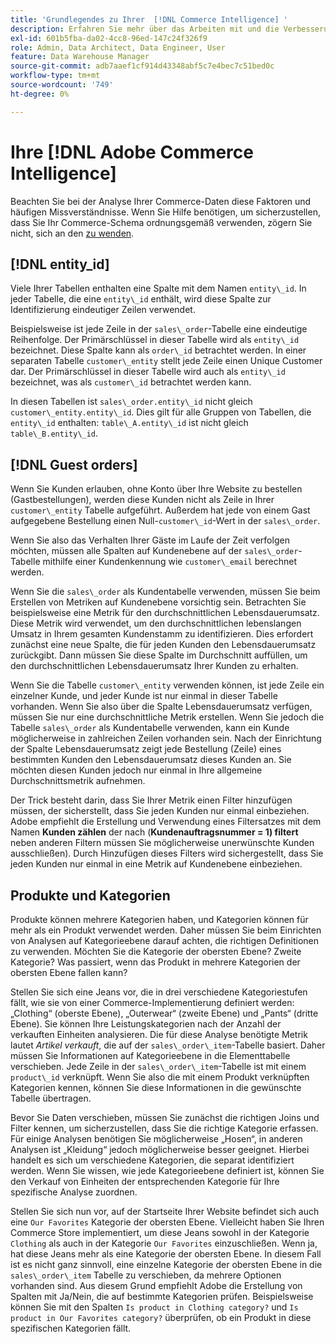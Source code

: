 ```yaml
---
title: 'Grundlegendes zu Ihrer  [!DNL Commerce Intelligence] '
description: Erfahren Sie mehr über das Arbeiten mit und die Verbesserung Ihrer  [!DNL Commerce Intelligence] .
exl-id: 601b5fba-da02-4cc8-96ed-147c24f326f9
role: Admin, Data Architect, Data Engineer, User
feature: Data Warehouse Manager
source-git-commit: adb7aaef1cf914d43348abf5c7e4bec7c51bed0c
workflow-type: tm+mt
source-wordcount: '749'
ht-degree: 0%

---
```


# Ihre [!DNL Adobe Commerce Intelligence]

Beachten Sie bei der Analyse Ihrer Commerce-Daten diese Faktoren und häufigen Missverständnisse. Wenn Sie Hilfe benötigen, um sicherzustellen, dass Sie Ihr Commerce-Schema ordnungsgemäß verwenden, zögern Sie nicht, sich an den [&#x200B; zu wenden](https://experienceleague.adobe.com/docs/commerce-knowledge-base/kb/troubleshooting/miscellaneous/mbi-service-policies.html?lang=de).

## [!DNL entity\_id]

Viele Ihrer Tabellen enthalten eine Spalte mit dem Namen `entity\_id`. In jeder Tabelle, die eine `entity\_id` enthält, wird diese Spalte zur Identifizierung eindeutiger Zeilen verwendet.

Beispielsweise ist jede Zeile in der `sales\_order`-Tabelle eine eindeutige Reihenfolge. Der Primärschlüssel in dieser Tabelle wird als `entity\_id` bezeichnet. Diese Spalte kann als `order\_id` betrachtet werden. In einer separaten Tabelle `customer\_entity` stellt jede Zeile einen Unique Customer dar. Der Primärschlüssel in dieser Tabelle wird auch als `entity\_id` bezeichnet, was als `customer\_id` betrachtet werden kann.

In diesen Tabellen ist `sales\_order.entity\_id` nicht gleich `customer\_entity.entity\_id`. Dies gilt für alle Gruppen von Tabellen, die `entity\_id` enthalten: `table\_A.entity\_id` ist nicht gleich `table\_B.entity\_id`.

## [!DNL Guest orders]

Wenn Sie Kunden erlauben, ohne Konto über Ihre Website zu bestellen (Gastbestellungen), werden diese Kunden nicht als Zeile in Ihrer `customer\_entity` Tabelle aufgeführt. Außerdem hat jede von einem Gast aufgegebene Bestellung einen Null-`customer\_id`-Wert in der `sales\_order`.

Wenn Sie also das Verhalten Ihrer Gäste im Laufe der Zeit verfolgen möchten, müssen alle Spalten auf Kundenebene auf der `sales\_order`-Tabelle mithilfe einer Kundenkennung wie `customer\_email` berechnet werden.

Wenn Sie die `sales\_order` als Kundentabelle verwenden, müssen Sie beim Erstellen von Metriken auf Kundenebene vorsichtig sein. Betrachten Sie beispielsweise eine Metrik für den durchschnittlichen Lebensdauerumsatz. Diese Metrik wird verwendet, um den durchschnittlichen lebenslangen Umsatz in Ihrem gesamten Kundenstamm zu identifizieren. Dies erfordert zunächst eine neue Spalte, die für jeden Kunden den Lebensdauerumsatz zurückgibt. Dann müssen Sie diese Spalte im Durchschnitt auffüllen, um den durchschnittlichen Lebensdauerumsatz Ihrer Kunden zu erhalten.

Wenn Sie die Tabelle `customer\_entity` verwenden können, ist jede Zeile ein einzelner Kunde, und jeder Kunde ist nur einmal in dieser Tabelle vorhanden. Wenn Sie also über die Spalte Lebensdauerumsatz verfügen, müssen Sie nur eine durchschnittliche Metrik erstellen. Wenn Sie jedoch die Tabelle `sales\_order` als Kundentabelle verwenden, kann ein Kunde möglicherweise in zahlreichen Zeilen vorhanden sein. Nach der Einrichtung der Spalte Lebensdauerumsatz zeigt jede Bestellung (Zeile) eines bestimmten Kunden den Lebensdauerumsatz dieses Kunden an. Sie möchten diesen Kunden jedoch nur einmal in Ihre allgemeine Durchschnittsmetrik aufnehmen.

Der Trick besteht darin, dass Sie Ihrer Metrik einen Filter hinzufügen müssen, der sicherstellt, dass Sie jeden Kunden nur einmal einbeziehen. Adobe empfiehlt die Erstellung und Verwendung eines Filtersatzes mit dem Namen **Kunden zählen** der nach (**Kundenauftragsnummer = 1) filtert** neben anderen Filtern müssen Sie möglicherweise unerwünschte Kunden ausschließen). Durch Hinzufügen dieses Filters wird sichergestellt, dass Sie jeden Kunden nur einmal in eine Metrik auf Kundenebene einbeziehen.

## Produkte und Kategorien

Produkte können mehrere Kategorien haben, und Kategorien können für mehr als ein Produkt verwendet werden. Daher müssen Sie beim Einrichten von Analysen auf Kategorieebene darauf achten, die richtigen Definitionen zu verwenden. Möchten Sie die Kategorie der obersten Ebene? Zweite Kategorie? Was passiert, wenn das Produkt in mehrere Kategorien der obersten Ebene fallen kann?

Stellen Sie sich eine Jeans vor, die in drei verschiedene Kategoriestufen fällt, wie sie von einer Commerce-Implementierung definiert werden: „Clothing“ (oberste Ebene), „Outerwear“ (zweite Ebene) und „Pants“ (dritte Ebene). Sie können Ihre Leistungskategorien nach der Anzahl der verkauften Einheiten analysieren. Die für diese Analyse benötigte Metrik lautet _Artikel verkauft_, die auf der `sales\_order\_item`-Tabelle basiert. Daher müssen Sie Informationen auf Kategorieebene in die Elementtabelle verschieben. Jede Zeile in der `sales\_order\_item`-Tabelle ist mit einem `product\_id` verknüpft. Wenn Sie also die mit einem Produkt verknüpften Kategorien kennen, können Sie diese Informationen in die gewünschte Tabelle übertragen.

Bevor Sie Daten verschieben, müssen Sie zunächst die richtigen Joins und Filter kennen, um sicherzustellen, dass Sie die richtige Kategorie erfassen. Für einige Analysen benötigen Sie möglicherweise „Hosen“, in anderen Analysen ist „Kleidung“ jedoch möglicherweise besser geeignet. Hierbei handelt es sich um verschiedene Kategorien, die separat identifiziert werden. Wenn Sie wissen, wie jede Kategorieebene definiert ist, können Sie den Verkauf von Einheiten der entsprechenden Kategorie für Ihre spezifische Analyse zuordnen.

Stellen Sie sich nun vor, auf der Startseite Ihrer Website befindet sich auch eine `Our Favorites` Kategorie der obersten Ebene. Vielleicht haben Sie Ihren Commerce Store implementiert, um diese Jeans sowohl in der Kategorie `Clothing` als auch in der Kategorie `Our Favorites` einzuschließen. Wenn ja, hat diese Jeans mehr als eine Kategorie der obersten Ebene. In diesem Fall ist es nicht ganz sinnvoll, eine einzelne Kategorie der obersten Ebene in die `sales\_order\_item` Tabelle zu verschieben, da mehrere Optionen vorhanden sind. Aus diesem Grund empfiehlt Adobe die Erstellung von Spalten mit Ja/Nein, die auf bestimmte Kategorien prüfen. Beispielsweise können Sie mit den Spalten `Is product in Clothing category?` und `Is product in Our Favorites category?` überprüfen, ob ein Produkt in diese spezifischen Kategorien fällt.
